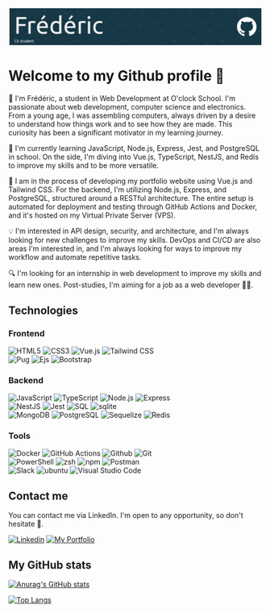 
![Header](img/github-header.png)

# Welcome to my Github profile 👋

👋 I'm Frédéric, a student in Web Development at O'clock School. I'm passionate about web development, computer science and electronics. From a young age, I was assembling computers, always driven by a desire to understand how things work and to see how they are made. This curiosity has been a significant motivator in my learning journey.

🌱 I'm currently learning JavaScript, Node.js, Express, Jest, and PostgreSQL in school. On the side, I'm diving into Vue.js, TypeScript, NestJS, and Redis to improve my skills and to be more versatile.

🔨 I am in the process of developing my portfolio website using Vue.js and Tailwind CSS. For the backend, I'm utilizing Node.js, Express, and PostgreSQL, structured around a RESTful architecture. The entire setup is automated for deployment and testing through GitHub Actions and Docker, and it's hosted on my Virtual Private Server (VPS).

💡 I'm interested in API design, security, and architecture, and I'm always looking for new challenges to improve my skills. DevOps  and CI/CD  are also areas I'm interested in, and I'm always looking for ways to improve my workflow and automate repetitive tasks.

🔍 I'm looking for an internship in web development to improve my skills and learn new ones. Post-studies, I'm aiming for a job as a web developer 👨‍💻.

## Technologies

### Frontend

![HTML5](https://img.shields.io/badge/HTML5-E34F26?style=for-the-badge&logo=html5&logoColor=white)
![CSS3](https://img.shields.io/badge/CSS3-1572B6?style=for-the-badge&logo=css3&logoColor=white)
![Vue.js](https://img.shields.io/badge/Vue.js-4FC08D?style=for-the-badge&logo=vuedotjs&logoColor=white)
![Tailwind CSS](https://img.shields.io/badge/Tailwind_CSS-38B2AC?style=for-the-badge&logo=tailwindcss&logoColor=white)<br>
![Pug](https://img.shields.io/badge/Pug-A86454?style=for-the-badge&logo=pug&logoColor=white)
![Ejs](https://img.shields.io/badge/Ejs-2B2D2E?style=for-the-badge&logo=ejs&logoColor=white)
![Bootstrap](https://img.shields.io/badge/Bootstrap-7952B3?style=for-the-badge&logo=bootstrap&logoColor=white)

### Backend

![JavaScript](https://img.shields.io/badge/JavaScript-F7DF1E?style=for-the-badge&logo=javascript&logoColor=black)
![TypeScript](https://img.shields.io/badge/TypeScript-3178C6?style=for-the-badge&logo=typescript&logoColor=white)
![Node.js](https://img.shields.io/badge/Node.js-339933?style=for-the-badge&logo=nodedotjs&logoColor=white)
![Express](https://img.shields.io/badge/Express-000000?style=for-the-badge&logo=express&logoColor=white)<br>
![NestJS](https://img.shields.io/badge/NestJS-E0234E?style=for-the-badge&logo=nestjs&logoColor=white)
![Jest](https://img.shields.io/badge/Jest-C21325?style=for-the-badge&logo=jest&logoColor=white)
![SQL](https://img.shields.io/badge/SQL-003B57?style=for-the-badge&logo=sql&logoColor=white)
![sqlite](https://img.shields.io/badge/sqlite-003B57?style=for-the-badge&logo=sqlite&logoColor=white)<br>
![MongoDB](https://img.shields.io/badge/MongoDB-47A248?style=for-the-badge&logo=mongodb&logoColor=white)
![PostgreSQL](https://img.shields.io/badge/PostgreSQL-336791?style=for-the-badge&logo=postgresql&logoColor=white)
![Sequelize](https://img.shields.io/badge/Sequelize-52B0E7?style=for-the-badge&logo=sequelize&logoColor=white)
![Redis](https://img.shields.io/badge/Redis-DC382D?style=for-the-badge&logo=redis&logoColor=white)

### Tools

![Docker](https://img.shields.io/badge/Docker-2496ED?style=for-the-badge&logo=docker&logoColor=white)
![GitHub Actions](https://img.shields.io/badge/GitHub_Actions-2088FF?style=for-the-badge&logo=githubactions&logoColor=white)
![Github](https://img.shields.io/badge/GitHub-181717?style=for-the-badge&logo=github&logoColor=white)
![Git](https://img.shields.io/badge/Git-F05032?style=for-the-badge&logo=git&logoColor=white)<br>
![PowerShell](https://img.shields.io/badge/PowerShell-5391FE?style=for-the-badge&logo=powershell&logoColor=white)
![zsh](https://img.shields.io/badge/zsh-1A2C34?style=for-the-badge&logo=gnu-bash&logoColor=white)
![npm](https://img.shields.io/badge/npm-CB3837?style=for-the-badge&logo=npm&logoColor=white)
![Postman](https://img.shields.io/badge/Postman-FF6C37?style=for-the-badge&logo=postman&logoColor=white)<br>
![Slack](https://img.shields.io/badge/Slack-4A154B?style=for-the-badge&logo=slack&logoColor=white)
![ubuntu](https://img.shields.io/badge/ubuntu-E95420?style=for-the-badge&logo=ubuntu&logoColor=white)
![Visual Studio Code](https://img.shields.io/badge/Visual_Studio_Code-007ACC?style=for-the-badge&logo=visualstudiocode&logoColor=white)

## Contact me

You can contact me via LinkedIn. I'm open to any opportunity, so don't hesitate 👋.

[![Linkedin](https://img.shields.io/badge/Linkedin-0A66C2?style=for-the-badge&logo=linkedin&logoColor=white)](https://www.linkedin.com/in/fr%C3%A9d%C3%A9ric-fouch%C3%A9/)
[![My Portfolio](https://img.shields.io/badge/My%20Portfolio-Fredericfouche.fr-blue?style=for-the-badge)](https://fredericfouche.fr)


## My GitHub stats

[![Anurag's GitHub stats](https://github-readme-stats.vercel.app/api?username=fredericfouche&show_icons=true&theme=github_dark&hide_rank=true)](https://github.com/anuraghazra/github-readme-stats)

[![Top Langs](https://github-readme-stats.vercel.app/api/top-langs/?username=fredericfouche&layout=pie&theme=github_dark)](https://github.com/anuraghazra/github-readme-stats)
